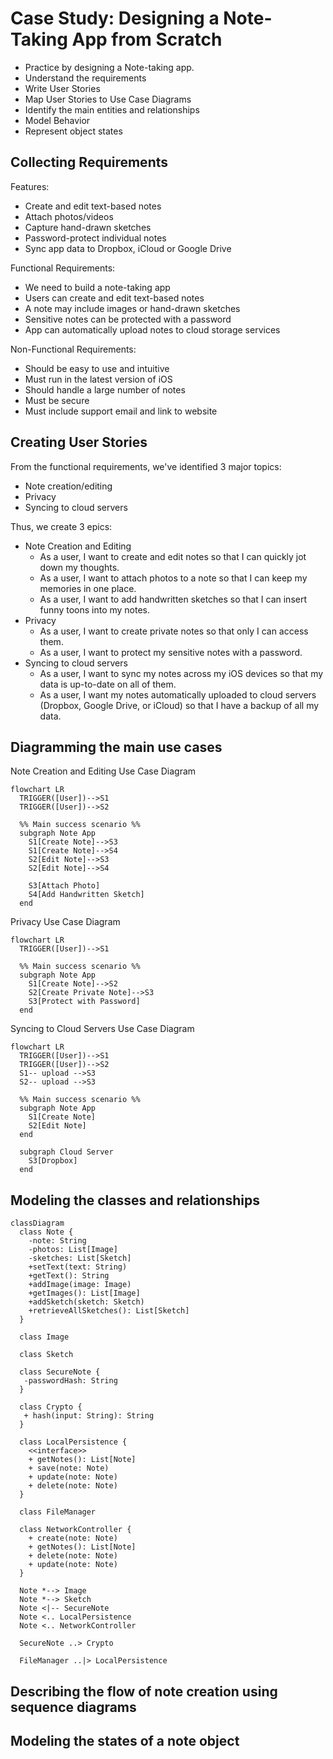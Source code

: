 # Case Study: Designing a Note-Taking App from Scratch

* Practice by designing a Note-taking app.
* Understand the requirements
* Write User Stories
* Map User Stories to Use Case Diagrams
* Identify the main entities and relationships
* Model Behavior
* Represent object states

## Collecting Requirements

Features:  
* Create and edit text-based notes
* Attach photos/videos
* Capture hand-drawn sketches
* Password-protect individual notes
* Sync app data to Dropbox, iCloud or Google Drive

Functional Requirements:  
* We need to build a note-taking app
* Users can create and edit text-based notes
* A note may include images or hand-drawn sketches
* Sensitive notes can be protected with a password
* App can automatically upload notes to cloud storage services

Non-Functional Requirements:  
* Should be easy to use and intuitive
* Must run in the latest version of iOS
* Should handle a large number of notes
* Must be secure
* Must include support email and link to website

## Creating User Stories

From the functional requirements, we've identified 3 major topics:   
* Note creation/editing
* Privacy
* Syncing to cloud servers

Thus, we create 3 epics:  
* Note Creation and Editing
  * As a user, I want to create and edit notes so that I can quickly jot down my thoughts.
  * As a user, I want to attach photos to a note so that I can keep my memories in one place.
  * As a user, I want to add handwritten sketches so that I can insert funny toons into my notes.
* Privacy
  * As a user, I want to create private notes so that only I can access them.
  * As a user, I want to protect my sensitive notes with a password.
* Syncing to cloud servers
  * As a user, I want to sync my notes across my iOS devices so that my data is up-to-date on all of them.
  * As a user, I want my notes automatically uploaded to cloud servers (Dropbox, Google Drive, or iCloud) so that 
    I have a backup of all my data. 

## Diagramming the main use cases

Note Creation and Editing Use Case Diagram
```mermaid
flowchart LR
  TRIGGER([User])-->S1
  TRIGGER([User])-->S2
  
  %% Main success scenario %%
  subgraph Note App
    S1[Create Note]-->S3
    S1[Create Note]-->S4
    S2[Edit Note]-->S3
    S2[Edit Note]-->S4
    
    S3[Attach Photo]
    S4[Add Handwritten Sketch]
  end
```

Privacy Use Case Diagram
```mermaid
flowchart LR
  TRIGGER([User])-->S1
  
  %% Main success scenario %%
  subgraph Note App
    S1[Create Note]-->S2
    S2[Create Private Note]-->S3
    S3[Protect with Password]
  end
```

Syncing to Cloud Servers Use Case Diagram
```mermaid
flowchart LR
  TRIGGER([User])-->S1
  TRIGGER([User])-->S2
  S1-- upload -->S3
  S2-- upload -->S3
  
  %% Main success scenario %%
  subgraph Note App
    S1[Create Note]
    S2[Edit Note]
  end
  
  subgraph Cloud Server
    S3[Dropbox]
  end
```

## Modeling the classes and relationships

```mermaid
classDiagram
  class Note {
    -note: String
    -photos: List[Image]
    -sketches: List[Sketch]
    +setText(text: String)
    +getText(): String
    +addImage(image: Image)
    +getImages(): List[Image]
    +addSketch(sketch: Sketch)
    +retrieveAllSketches(): List[Sketch]
  }
  
  class Image
  
  class Sketch
  
  class SecureNote {
   -passwordHash: String
  }
  
  class Crypto {
   + hash(input: String): String
  }
  
  class LocalPersistence {
    <<interface>>
    + getNotes(): List[Note]
    + save(note: Note)
    + update(note: Note)
    + delete(note: Note)
  }
  
  class FileManager
  
  class NetworkController {
    + create(note: Note)
    + getNotes(): List[Note]
    + delete(note: Note)
    + update(note: Note)
  }
  
  Note *--> Image
  Note *--> Sketch
  Note <|-- SecureNote
  Note <.. LocalPersistence
  Note <.. NetworkController
  
  SecureNote ..> Crypto
  
  FileManager ..|> LocalPersistence
```

## Describing the flow of note creation using sequence diagrams

## Modeling the states of a note object
